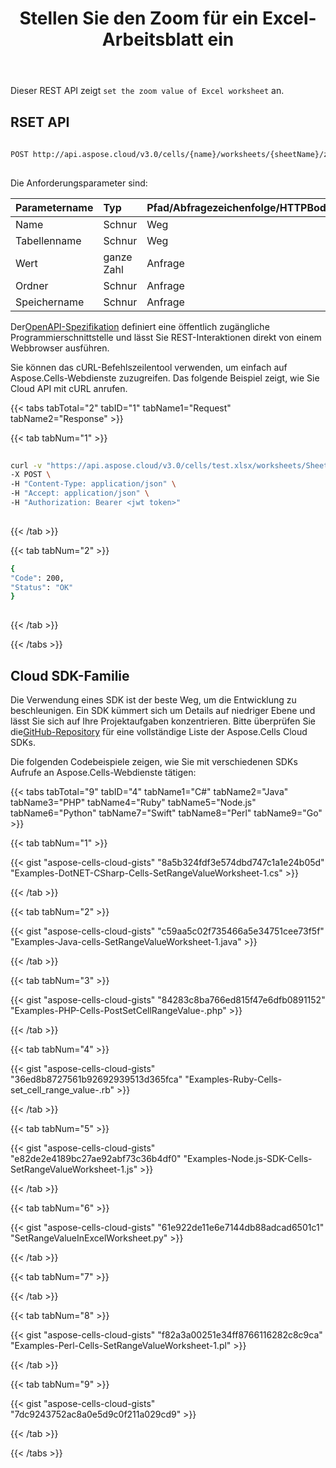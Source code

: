 ﻿---
title: Stellen Sie den Zoom für ein Excel-Arbeitsblatt ein
second_title: Aspose.Cells Cloud Documen
linktitle: Zoo
type: docs
url: /de/worksheets/zoom/
aliases: [/set-zoom-in-excel-worksheet/]
keywords: Set zoom for an Excel worksheet
description: Aspose.Cells Cloud REST API unterstützt das Festlegen des Zooms für ein Excel-Arbeitsblatt. SDK unterstützt Arten von Entwicklungssprachen. Dazu gehören Android, C#, Go, Java, NodeJS, Perl, PHP, Python, Ruby und Swift
weight: 20
---
Dieser REST API zeigt `set the zoom value of Excel worksheet` an.
 
## RSET API
 
```bash
 
POST http://api.aspose.cloud/v3.0/cells/{name}/worksheets/{sheetName}/zoom
 
```
 Die Anforderungsparameter sind:
 
| Parametername| Typ| Pfad/Abfragezeichenfolge/HTTPBody|Beschreibung|
|:- |:- |:- |:- |
| Name| Schnur| Weg||
| Tabellenname| Schnur| Weg||
| Wert| ganze Zahl| Anfrage||
| Ordner| Schnur| Anfrage||
| Speichername| Schnur| Anfrage| Speichername.|
 
 Der[OpenAPI-Spezifikation](https://apireference.aspose.cloud/cells/#/Worksheets/PostUpdateWorksheetZoom) definiert eine öffentlich zugängliche Programmierschnittstelle und lässt Sie REST-Interaktionen direkt von einem Webbrowser ausführen.
 
Sie können das cURL-Befehlszeilentool verwenden, um einfach auf Aspose.Cells-Webdienste zuzugreifen. Das folgende Beispiel zeigt, wie Sie Cloud API mit cURL anrufen.
 
{{< tabs tabTotal="2" tabID="1" tabName1="Request" tabName2="Response" >}}
 
{{< tab tabNum="1" >}}
 
```bash
 
curl -v "https://api.aspose.cloud/v3.0/cells/test.xlsx/worksheets/Sheet1/zoom?value=40" \
-X POST \
-H "Content-Type: application/json" \
-H "Accept: application/json" \
-H "Authorization: Bearer <jwt token>"
 
```
 
{{< /tab >}}
 
{{< tab tabNum="2" >}}
 
```bash
{
"Code": 200,
"Status": "OK"
}
 
```
 
{{< /tab >}}
 
{{< /tabs >}}
 
## Cloud SDK-Familie
 
 Die Verwendung eines SDK ist der beste Weg, um die Entwicklung zu beschleunigen. Ein SDK kümmert sich um Details auf niedriger Ebene und lässt Sie sich auf Ihre Projektaufgaben konzentrieren. Bitte überprüfen Sie die[GitHub-Repository](https://github.com/aspose-cells-cloud) für eine vollständige Liste der Aspose.Cells Cloud SDKs.
 
Die folgenden Codebeispiele zeigen, wie Sie mit verschiedenen SDKs Aufrufe an Aspose.Cells-Webdienste tätigen:
 

{{< tabs tabTotal="9" tabID="4" tabName1="C#" tabName2="Java" tabName3="PHP" tabName4="Ruby" tabName5="Node.js" tabName6="Python" tabName7="Swift" tabName8="Perl" tabName9="Go" >}}

{{< tab tabNum="1" >}}

{{< gist "aspose-cells-cloud-gists" "8a5b324fdf3e574dbd747c1a1e24b05d" "Examples-DotNET-CSharp-Cells-SetRangeValueWorksheet-1.cs" >}}

{{< /tab >}}

{{< tab tabNum="2" >}}

{{< gist "aspose-cells-cloud-gists" "c59aa5c02f735466a5e34751cee73f5f" "Examples-Java-cells-SetRangeValueWorksheet-1.java" >}}

{{< /tab >}}

{{< tab tabNum="3" >}}

{{< gist "aspose-cells-cloud-gists" "84283c8ba766ed815f47e6dfb0891152" "Examples-PHP-Cells-PostSetCellRangeValue-.php" >}}

{{< /tab >}}

{{< tab tabNum="4" >}}

{{< gist "aspose-cells-cloud-gists" "36ed8b8727561b92692939513d365fca" "Examples-Ruby-Cells-set_cell_range_value-.rb" >}}

{{< /tab >}}

{{< tab tabNum="5" >}}

{{< gist "aspose-cells-cloud-gists" "e82de2e4189bc27ae92abf73c36b4df0" "Examples-Node.js-SDK-Cells-SetRangeValueWorksheet-1.js" >}}

{{< /tab >}}

{{< tab tabNum="6" >}}

{{< gist "aspose-cells-cloud-gists" "61e922de11e6e7144db88adcad6501c1" "SetRangeValueInExcelWorksheet.py" >}}

{{< /tab >}}

{{< tab tabNum="7" >}}

{{< /tab >}}

{{< tab tabNum="8" >}}

{{< gist "aspose-cells-cloud-gists" "f82a3a00251e34ff8766116282c8c9ca" "Examples-Perl-Cells-SetRangeValueWorksheet-1.pl" >}}

{{< /tab >}}

{{< tab tabNum="9" >}}

{{< gist "aspose-cells-cloud-gists" "7dc9243752ac8a0e5d9c0f211a029cd9" >}}

{{< /tab >}}

{{< /tabs >}}
